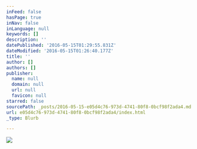 ```yaml
---
inFeed: false
hasPage: true
inNav: false
inLanguage: null
keywords: []
description: ''
datePublished: '2016-05-15T01:29:55.831Z'
dateModified: '2016-05-15T01:26:40.177Z'
title: ''
author: []
authors: []
publisher:
  name: null
  domain: null
  url: null
  favicon: null
starred: false
sourcePath: _posts/2016-05-15-e05d4c76-973d-4741-80f8-0bcf98f2ada4.md
url: e05d4c76-973d-4741-80f8-0bcf98f2ada4/index.html
_type: Blurb

---
```

![](https://the-grid-user-content.s3-us-west-2.amazonaws.com/8aa02395-449b-44da-bd72-360d51444d72.jpg)
